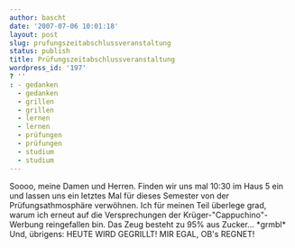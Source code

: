```yaml
---
author: bascht
date: '2007-07-06 10:01:18'
layout: post
slug: prufungszeitabschlussveranstaltung
status: publish
title: Prüfungszeitabschlussveranstaltung
wordpress_id: '197'
? ''
: - gedanken
  - gedanken
  - grillen
  - grillen
  - lernen
  - lernen
  - prüfungen
  - prüfungen
  - studium
  - studium
---
```


Soooo, meine Damen und Herren. Finden wir uns mal 10:30 im Haus 5
ein und lassen uns ein letztes Mal für dieses Semester von der
Prüfungsathmosphäre verwöhnen. Ich für meinen Teil überlege grad,
warum ich erneut auf die Versprechungen der
Krüger-"Cappuchino"-Werbung reingefallen bin. Das Zeug besteht zu
95% aus Zucker... \*grmbl\* Und, übrigens: HEUTE WIRD GEGRILLT! MIR
EGAL, OB's REGNET!


